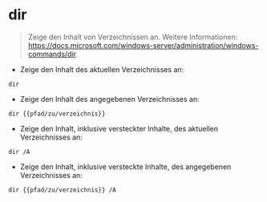 # dir

> Zeige den Inhalt von Verzeichnissen an.
> Weitere Informationen: <https://docs.microsoft.com/windows-server/administration/windows-commands/dir>.

- Zeige den Inhalt des aktuellen Verzeichnisses an:

`dir`

- Zeige den Inhalt des angegebenen Verzeichnisses an:

`dir {{pfad/zu/verzeichnis}}`

- Zeige den Inhalt, inklusive versteckter Inhalte, des aktuellen Verzeichnisses an:

`dir /A`

- Zeige den Inhalt, inklusive versteckte Inhalte, des angegebenen Verzeichnisses an:

`dir {{pfad/zu/verzeichnis}} /A`
